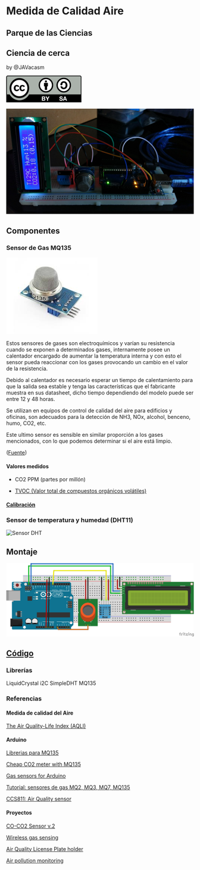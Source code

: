 # Medida de Calidad Aire

## Parque de las Ciencias
## Ciencia de cerca

by @JAVacasm

![Licencia CC by SA](./imagenes/Licencia_CC.png)

![montaje1](./imagenes/montaje1.jpg)



## Componentes

### Sensor de Gas MQ135

![MQ135](./imagenes/ma135.jpg)


Estos sensores de gases son electroquímicos y varían su resistencia cuando se exponen a determinados gases, internamente posee un calentador encargado de aumentar la temperatura interna y con esto el sensor pueda reaccionar con los gases provocando un cambio en el valor de la resistencia.

Debido al calentador es necesario esperar un tiempo de calentamiento para que la salida sea estable y tenga las características que el fabricante muestra en sus datasheet, dicho tiempo dependiendo del modelo puede ser entre 12 y 48 horas.

Se utilizan en equipos de control de calidad del aire para edificios y oficinas, son adecuados para la detección de NH3, NOx, alcohol, benceno, humo, CO2, etc.


Este ultimo sensor es sensible en similar proporción a los gases mencionados, con lo que podemos determinar si el aire está limpio.

([Fuente](http://www.naylampmechatronics.com/blog/42_Tutorial-sensores-de-gas-MQ2-MQ3-MQ7-y-MQ13.html))

#### Valores medidos

* CO2 PPM (partes por millón)

* [TVOC (Valor total de compuestos orgánicos volátiles)](https://en.wikipedia.org/wiki/Volatile_organic_compound)

#### [Calibración](./calibracion.md)

### Sensor de temperatura y humedad (DHT11)

![Sensor DHT](http://domoticx.com/wp-content/uploads/DHT11-Pinout-keyes.jpg)


## Montaje


![Montaje](./imagenes/Medida_Gases_bb.png)

## [Código](./CalidadAire/CalidadAire.ino)



### Librerías

LiquidCrystal i2C
SimpleDHT
MQ135


### Referencias

#### Medida de calidad del Aire

[The Air Quality-Life Index (AQLI)](https://aqli.epic.uchicago.edu/)

#### Arduino

[Librerias para MQ135](https://drive.google.com/file/d/0B9TC96icExppb2o4RWNVakM1VUE/view)

[Cheap CO2 meter with MQ135](http://davidegironi.blogspot.com.es/2014/01/cheap-co2-meter-using-mq135-sensor-with.html#.WcIR9J8yqHv)

[Gas sensors for Arduino](https://playground.arduino.cc/Main/MQGasSensors)

[Tutorial: sensores de gas MQ2, MQ3, MQ7, MQ135](http://www.naylampmechatronics.com/blog/42_Tutorial-sensores-de-gas-MQ2-MQ3-MQ7-y-MQ13.html)

[CCS811: Air Quality sensor](https://learn.sparkfun.com/tutorials/ccs811-air-quality-breakout-hookup-guide?_ga=2.185296745.1703785601.1496370918-447672577.1492205268)

#### Proyectos

[CO-CO2 Sensor v.2](https://create.arduino.cc/projecthub/AndriMaker98/co-co2-sensor-v-2-ea6522?ref=search&ref_id=mq135&offset=1 )

[Wireless gas sensing](https://create.arduino.cc/projecthub/shuo-liu/walabot-for-wireless-gas-sensing-b1fff8?ref=search&ref_id=mq135&offset=3)

[Air Quality License Plate holder](https://create.arduino.cc/projecthub/air-defender/air-quality-license-plate-holder-cdb8a8)


[Air pollution monitoring](https://circuitdigest.com/microcontroller-projects/iot-air-pollution-monitoring-using-arduino)
